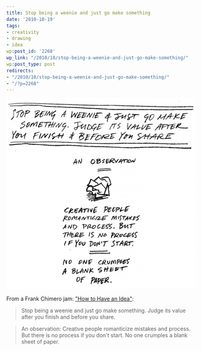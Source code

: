 ```yaml
---
title: Stop being a weenie and just go make something
date: '2010-10-19'
tags:
- creativity
- drawing
- idea
wp:post_id: '2268'
wp_link: "/2010/10/stop-being-a-weenie-and-just-go-make-something/"
wp:post_type: post
redirects:
- "/2010/10/stop-being-a-weenie-and-just-go-make-something/"
- "/?p=2268"
---
```


![](2010-10-19-Stop-being-a-weenie-and-just-go-make-something/weenie-500x502.png "weenie")

From a Frank Chimero jam: ["How to Have an Idea"](http://www.frankchimero.com/idea/):

> Stop being a weenie and just go make something. Judge its value after you finish and before you share.

>

> An observation: Creative people romanticize mistakes and process. But there is no process if you don't start. No one crumples a blank sheet of paper.

